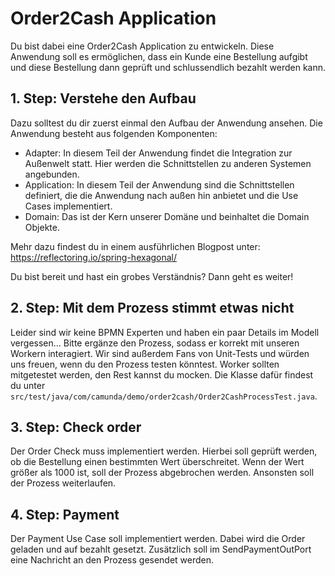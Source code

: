 # Order2Cash Application

Du bist dabei eine Order2Cash Application zu entwickeln. Diese Anwendung soll es ermöglichen, dass ein Kunde eine
Bestellung aufgibt und diese Bestellung dann geprüft und schlussendlich bezahlt werden kann.

## 1. Step: Verstehe den Aufbau

Dazu solltest du dir zuerst einmal den Aufbau der Anwendung ansehen. Die Anwendung besteht aus folgenden Komponenten:

- Adapter: In diesem Teil der Anwendung findet die Integration zur Außenwelt statt. Hier werden die Schnittstellen zu
  anderen Systemen angebunden.
- Application: In diesem Teil der Anwendung sind die Schnittstellen definiert, die die Anwendung nach außen hin anbietet
  und die Use Cases implementiert.
- Domain: Das ist der Kern unserer Domäne und beinhaltet die Domain Objekte.

Mehr dazu findest du in einem ausführlichen Blogpost unter: https://reflectoring.io/spring-hexagonal/

Du bist bereit und hast ein grobes Verständnis? Dann geht es weiter!

## 2. Step: Mit dem Prozess stimmt etwas nicht

Leider sind wir keine BPMN Experten und haben ein paar Details im Modell vergessen...
Bitte ergänze den Prozess, sodass er korrekt mit unseren Workern interagiert.
Wir sind außerdem Fans von Unit-Tests und würden uns freuen, wenn du den Prozess testen könntest.
Worker sollten mitgetestet werden, den Rest kannst du mocken.
Die Klasse dafür findest du unter `src/test/java/com/camunda/demo/order2cash/Order2CashProcessTest.java`.

## 3. Step: Check order

Der Order Check muss implementiert werden. Hierbei soll geprüft werden, ob die Bestellung einen bestimmten Wert
überschreitet. Wenn der Wert größer als 1000 ist, soll der Prozess abgebrochen werden. Ansonsten soll der Prozess
weiterlaufen.

## 4. Step: Payment

Der Payment Use Case soll implementiert werden.
Dabei wird die Order geladen und auf bezahlt gesetzt.
Zusätzlich soll im SendPaymentOutPort eine Nachricht an den Prozess gesendet werden.
